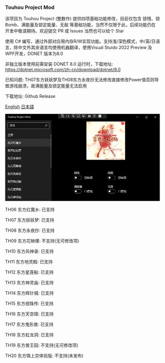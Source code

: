 ### Touhou Project Mod
该项目为 Touhou Project (整数作) 提供四项基础功能修改，目前仅包含 锁残、锁Bomb、满能量及锁定能量、无敌 等基础功能，当然不仅限于此，后续功能仍在开发中敬请期待。欢迎提交 PR 或 Issues 当然也可以给个 Star

使用 C# 编写，通过外部对应用内存R/W实现功能。支持浅/深色模式，中/英/日语言，除中文外其余语言均使用机器翻译，使用Visual Stuido 2022 Preview 及 WPF开发，DONET 版本为8.0

非独立版本使用前需安装 DONET 8.0 运行时，下载地址: https://dotnet.microsoft.com/zh-cn/download/dotnet/8.0

已知问题: TH07东方妖妖梦及TH08东方永夜抄无法修改直接修改Power值否则导致游戏崩溃，故满能量及锁定能量无法启用

下载地址: Github Release

[English](README_en.md)  [日本語](README_jp.md)

![](main.png)

TH06 东方红魔乡: 已支持 

TH07 东方妖妖梦: 已支持

TH08 东方永夜抄: 已支持

TH09 东方花映塚: 不支持(无可修改项)

TH10 东方风神录: 已支持

TH11 东方地灵殿: 已支持

TH12 东方星莲船: 已支持

TH13 东方神灵庙: 已支持

TH14 东方辉针城: 已支持

TH15 东方绀珠传: 已支持

TH16 东方天空璋: 已支持

TH17 东方鬼形兽: 已支持

TH18 东方虹龙洞: 已支持

TH19 东方兽王园: 不支持(无可修改项)

TH20 东方锦上京体验版: 不支持(未发布)